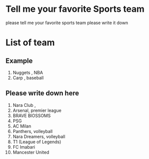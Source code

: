 # Tell me your favorite Sports team
please tell me your favorite sports team
please write it down

# List of team
## Example
1.  Nuggets , NBA
2.  Carp , baseball
## Please write down here
1. Nara Club , 
2. Arsenal, premier league
3. BRAVE BlOSSOMS
4. PSG
5. AC Milan
6. Panthers, volleyball
7. Nara Dreamers, volleyball
8. T1 (League of Legends)
9. FC Imabari
10. Mancester United
